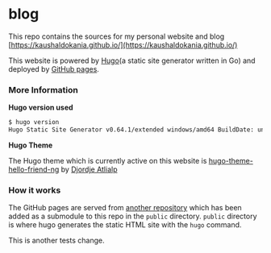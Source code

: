 # blog

This repo contains the sources for my personal website and blog [https://kaushaldokania.github.io/](https://kaushaldokania.github.io/)

This website is powered by [Hugo](https://gohugo.io/)(a static site generator written in Go) and deployed by [GitHub pages](https://pages.github.com/).

### More Information

**Hugo version used**
```bash
$ hugo version
Hugo Static Site Generator v0.64.1/extended windows/amd64 BuildDate: unknown

```

**Hugo Theme**

The Hugo theme which is currently active on this website is [hugo-theme-hello-friend-ng](https://github.com/rhazdon/hugo-theme-hello-friend-ng) by [Djordje Atlialp](https://github.com/rhazdon)

### How it works

The GitHub pages are served from [another repository](https://github.com/KaushalDokania/kaushaldokania.github.io) which has been added as a submodule to this repo in the `public` directory. `public` directory is where hugo generates the static HTML site with the `hugo` command.

This is another tests change.